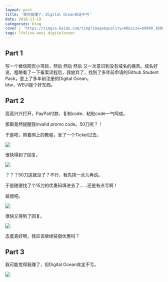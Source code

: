 ```yaml
---
layout: post
title: '我可能赚了，Digital Ocean肯定不亏'
date: 2018-11-19
categories: blog
cover : 'https://timgsa.baidu.com/timg?image&quality=80&size=b9999_10000&sec=1542615353191&di=b553c1dd52afe3335822ffa14d5d24ce&imgtype=jpg&src=http%3A%2F%2Fimg1.imgtn.bdimg.com%2Fit%2Fu%3D3390512536%2C3198046537%26fm%3D214%26gp%3D0.jpg'
tags: lfalive weui digitalocean
---
```


## Part 1
写一个微信网页小项目，然后 然后 然后 又一次意识到没有域名的痛苦。域名好说，粗略看了一下备案流程后，我放弃了，找到了多年前申请的Github Student Pack，登上了多年前注册的Digital Ocean。  
btw，WEUI是个好东西。

## Part 2
高高兴兴打开，PayPal付款、复制code、粘贴code一气呵成。

那厮竟然提醒我invalid promo code。50刀呢？！

于是吧，照着网上的教程，发了一个Ticket过去。

![](http://lfaliveblogimg.oss-cn-beijing.aliyuncs.com/no-title/no-title-1.PNG)

很快得到了回复。


![](http://lfaliveblogimg.oss-cn-beijing.aliyuncs.com/no-title/no-title-2.PNG)

？？？50刀这就没了？不行，我先捞一点儿再说。

于是随便找了个15刀的优惠码填进去了……还是有点亏啊！

装弱吧。

![](http://lfaliveblogimg.oss-cn-beijing.aliyuncs.com/no-title/no-title-3.PNG)

很快又得到了回复。

![](http://lfaliveblogimg.oss-cn-beijing.aliyuncs.com/no-title/no-title-4.PNG)

态度真好啊，我应该继续装弱优惠吗？


## Part 3
我可能觉得我赚了，但Digital Ocean肯定不亏。

![](http://lfaliveblogimg.oss-cn-beijing.aliyuncs.com/no-title/no-title-5.PNG)